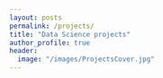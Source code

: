 ```yaml
---
layout: posts
permalink: /projects/
title: "Data Science projects"
author_profile: true
header:
  image: "/images/ProjectsCover.jpg"
---
```




